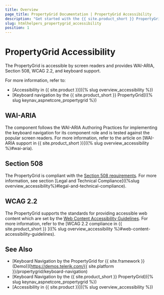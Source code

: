 ```yaml
---
title: Overview
page_title: PropertyGrid Documentation | PropertyGrid Accessibility
description: "Get started with the {{ site.product_short }} PropertyGrid by Telerik UI and learn about its accessibility support for WAI-ARIA, Section 508, and WCAG 2.2."
slug: htmlhelpers_propertygrid_accessibility
position: 1
---
```


# PropertyGrid Accessibility

The PropertyGrid is accessible by screen readers and provides WAI-ARIA, Section 508, WCAG 2.2, and keyboard support.

For more information, refer to:
* [Accessibility in {{ site.product }}]({% slug overview_accessibility %})
* [Keyboard navigation by the {{ site.product_short }} PropertyGrid]({% slug keynav_aspnetcore_propertygrid %})

## WAI-ARIA

The component follows the WAI-ARIA Authoring Practices for implementing the keyboard navigation for its component role and is tested against the popular screen readers. For more information, refer to the article on [WAI-ARIA support in {{ site.product_short }}]({% slug overview_accessibility %}#wai-aria).

## Section 508

The PropertyGrid is compliant with the [Section 508 requirements](https://www.section508.gov/). For more information, see section [Legal and Technical Compliance]({%slug overview_accessibility%}#legal-and-technical-compliance).

## WCAG 2.2

The PropertyGrid supports the standards for providing accessible web content which are set by the [Web Content Accessibility Guidelines](https://www.w3.org/WAI/standards-guidelines/wcag/). For more information, refer to the [WCAG 2.2 compliance in {{ site.product_short }} ]({% slug overview_accessibility %}#web-content-accessibility-guidelines).

## See Also

* [Keyboard Navigation by the PropertyGrid for {{ site.framework }} (Demo)](https://demos.telerik.com/{{ site.platform }}/propertygrid/keyboard-navigation)
* [Keyboard Navigation by the {{ site.product_short }} PropertyGrid]({% slug keynav_aspnetcore_propertygrid %})
* [Accessibility in {{ site.product }}]({% slug overview_accessibility %})
